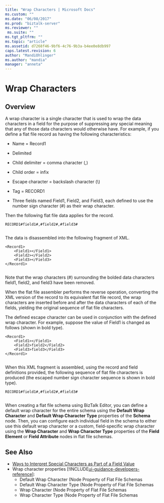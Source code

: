 ```yaml
---
title: "Wrap Characters | Microsoft Docs"
ms.custom: ""
ms.date: "06/08/2017"
ms.prod: "biztalk-server"
ms.reviewer: ""
 ms.suite: ""
ms.tgt_pltfrm: ""
ms.topic: "article"
ms.assetid: d7268f46-9bf6-4c76-9b3a-b4ee0e8db997
caps.latest.revision: 6
author: "MandiOhlinger"
ms.author: "mandia"
manager: "anneta"
---
```

# Wrap Characters

## Overview
A wrap character is a single character that is used to wrap the data characters in a field for the purpose of suppressing any special meaning that any of those data characters would otherwise have. For example, if you define a flat file record as having the following characteristics:  
  
-   Name = Record1  
  
-   Delimited  
  
-   Child delimiter = comma character (,)  
  
-   Child order = infix  
  
-   Escape character = backslash character (\\)  
  
-   Tag = RECORD1  
  
-   Three fields named Field1, Field2, and Field3, each defined to use the number sign character (#) as their wrap character.  
  
 Then the following flat file data applies for the record.  
  
```  
RECORD1#field1#,#field2#,#field3#  
  
```  
  
 The data is disassembled into the following fragment of XML.  
  
```  
<Record1>  
    <Field1></Field1>  
    <Field2></Field2>  
    <Field3></Field3>  
</Record1>  
  
```  
  
 Note that the wrap characters (#) surrounding the bolded data characters field1, field2, and field3 have been removed.  
  
 When the flat file assembler performs the reverse operation, converting the XML version of the record to its equivalent flat file record, the wrap characters are inserted before and after the data characters of each of the fields, yielding the original sequence of flat file characters.  
  
 The defined escape character can be used in conjunction with the defined wrap character. For example, suppose the value of Field1 is changed as follows (shown in bold type).  
  
```  
<Record1>  
    <Field1></Field1>  
    <Field2>field2</Field2>  
    <Field3>field3</Field3>  
</Record1>  
  
```  
  
 When this XML fragment is assembled, using the record and field definitions provided, the following sequence of flat file characters is produced (the escaped number sign character sequence is shown in bold type).  
  
```  
RECORD1#field1#,#field2#,#field3#  
  
```  
  
 When creating a flat file schema using BizTalk Editor, you can define a default wrap character for the entire schema using the **Default Wrap Character** and **Default Wrap Character Type** properties of the **Schema** node. Then, you can configure each individual field in the schema to either use this default wrap character or a custom, field-specific wrap character using the **Wrap Character** and **Wrap Character Type** properties of the **Field Element** or **Field Attribute** nodes in flat file schemas.
  
## See Also  
- [Ways to Interpret Special Characters as Part of a Field Value](../core/ways-to-interpret-special-characters-as-part-of-a-field-value.md)  
- Wrap character properties [!INCLUDE[ui-guidance-developers-reference](../includes/ui-guidance-developers-reference.md)]:  
    -  Default Wrap Character (Node Property of Flat File Schemas
    -  Default Wrap Character Type (Node Property of Flat File Schemas
    -  Wrap Character (Node Property of Flat File Schemas  
    -  Wrap Character Type (Node Property of Flat File Schemas